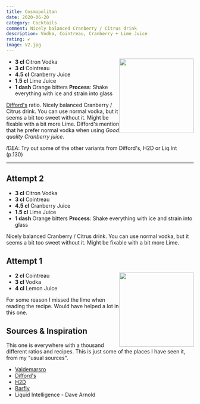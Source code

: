 ```yaml
---
title: Cosmopolitan
date: 2020-06-20
category: Cocktails
comment: Nicely balanced Cranberry / Citrus drink
description: Vodka, Cointreau, Cranberry + Lime Juice
rating: ✔
image: V2.jpg
---
```


<img src="V2.jpg" width="200px" height="200px" style="float: right;">

- **3 cl** Citron Vodka
- **3 cl** Cointreau
- **4.5 cl** Cranberry Juice
- **1.5 cl** Lime Juice
- **1 dash** Orange bitters
**Process**: Shake everything with ice and strain into glass

[Difford's](https://www.diffordsguide.com/cocktails/recipe/472/cosmopolitan-cocktail-diffords-recipe) ratio.
Nicely balanced Cranberry / Citrus drink. You can use normal vodka, but it seems a bit too sweet without it. Might be fixable with a bit more Lime. Difford's mention that he prefer normal vodka when using *Good quality Cranberry juice*. 

*IDEA*: Try out some of the other variants from Difford's, H2D or Liq.Int (p.130)

<p style="clear: right; display: block;"></p>

<hr />

 ## Attempt 2

- **3 cl** Citron Vodka
- **3 cl** Cointreau
- **4.5 cl** Cranberry Juice
- **1.5 cl** Lime Juice
- **1 dash** Orange bitters
**Process**: Shake everything with ice and strain into glass

Nicely balanced Cranberry / Citrus drink. You can use normal vodka, but it seems a bit too sweet without it. Might be fixable with a bit more Lime.

<p style="clear: right; display: block;"></p>

## Attempt 1

<img src="V1.jpg" width="200px" height="200px" style="float: right;">

- **2 cl** Cointreau
- **3 cl** Vodka
- **4 cl** Lemon Juice

For some reason I missed the lime when reading the recipe. Would have helped a lot in this one.

 ## Sources & Inspiration
 
This one is everywhere with a thousand different ratios and recipes. This is just some of the places I have seen it, from my "usual sources".

  - [Valdemarsro](https://www.valdemarsro.dk/cosmopolitan/)
  - [Difford's](https://www.diffordsguide.com/cocktails/recipe/472/cosmopolitan-cocktail-diffords-recipe) 
  - [H2D](https://www.youtube.com/watch?v=vKv8cnh2ocU)
  - [Barfly](https://youtu.be/c6GV_vRlIIA?t=30)
  - Liquid Intelligence - Dave Arnold

 [V1]: V1.jpg
 [V2]: V2.jpg